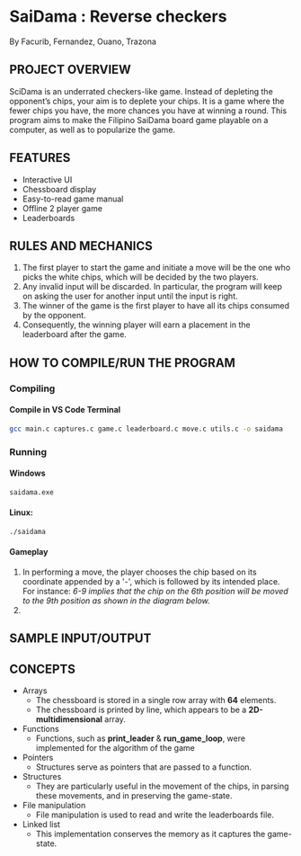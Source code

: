
# SaiDama : Reverse checkers


By Facurib, Fernandez, Ouano, Trazona

## PROJECT OVERVIEW

SciDama is an underrated checkers-like game. Instead of depleting the opponent’s chips, your aim is to deplete your chips. It is a game where the fewer chips you have, the more chances you have at winning a round. This program aims to make the Filipino SaiDama board game playable on a computer, as well as to popularize the game.

## FEATURES

- Interactive UI
- Chessboard display
- Easy-to-read game manual
- Offline 2 player game
- Leaderboards

## RULES AND MECHANICS

1. The first player to start the game and initiate a move will be the one who picks the white chips, which will be decided by the two players. 
2. Any invalid input will be discarded. In particular, the program will keep on asking the user for another input until the input is right.
3. The winner of the game is the first player to have all its chips consumed by the opponent. 
4. Consequently, the winning player will earn a placement in the leaderboard after the game.


## HOW TO COMPILE/RUN THE PROGRAM
### Compiling
#### Compile in VS Code Terminal
```sh
gcc main.c captures.c game.c leaderboard.c move.c utils.c -o saidama
```

### Running
#### Windows
```cmd
saidama.exe
```

#### Linux:
```sh
./saidama
```
#### Gameplay
1. In performing a move, the player chooses the chip based on its coordinate appended by a '-', which is followed by its intended place. For instance: *6-9 implies that the chip on the 6th position will be moved to the 9th position as shown in the diagram below.*
2.



## SAMPLE INPUT/OUTPUT


## CONCEPTS
- Arrays 
    - The chessboard is stored in a single row array with **64** elements.
    - The chessboard is printed by line, which appears to be a **2D-multidimensional** array.
- Functions
    - Functions, such as **print_leader** & **run_game_loop**, were implemented for the algorithm of the game
- Pointers 
    - Structures serve as pointers that are passed to a function.
- Structures
    - They are particularly useful in the movement of the chips, in parsing these movements, and in preserving the game-state.
- File manipulation
    - File manipulation is used to read and write the leaderboards file.
- Linked list
    - This implementation conserves the memory as it captures the game-state.